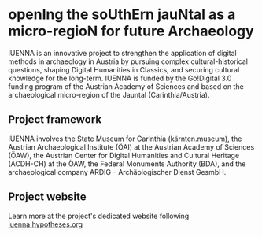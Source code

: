 # openIng the soUthErn jauNtal as a micro-regioN for future Archaeology

IUENNA is an innovative project to strengthen the application of digital methods in archaeology in Austria by pursuing complex cultural-historical questions, shaping Digital Humanities in Classics, and securing cultural knowledge for the long-term. IUENNA is funded by the Go!Digital 3.0 funding program of the Austrian Academy of Sciences and based on the archaeological micro-region of the Jauntal (Carinthia/Austria).

## Project framework
IUENNA involves the State Museum for Carinthia (kärnten.museum), the Austrian Archaeological Institute (ÖAI) at the Austrian Academy of Sciences (ÖAW), the Austrian Center for Digital Humanities and Cultural Heritage (ACDH-CH) at the ÖAW, the Federal Monuments Authority (BDA), and the archaeological company ARDIG – Archäologischer Dienst GesmbH.

## Project website
Learn more at the project's dedicated website following [iuenna.hypotheses.org](https://iuenna.hypotheses.org)
